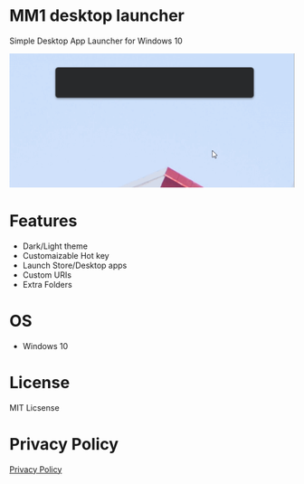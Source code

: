 #  MM1 desktop launcher
Simple Desktop App Launcher for Windows 10

![Demo](demo.gif)

# Features
- Dark/Light theme
- Customaizable Hot key
- Launch Store/Desktop apps
- Custom URIs
- Extra Folders

# OS
- Windows 10

# License
MIT Licsense

# Privacy Policy
[Privacy Policy](privacy_policy.html)
